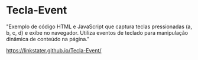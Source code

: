 # Tecla-Event
"Exemplo de código HTML e JavaScript que captura teclas pressionadas (a, b, c, d) e exibe no navegador. Utiliza eventos de teclado para manipulação dinâmica de conteúdo na página."

https://linkstater.github.io/Tecla-Event/
